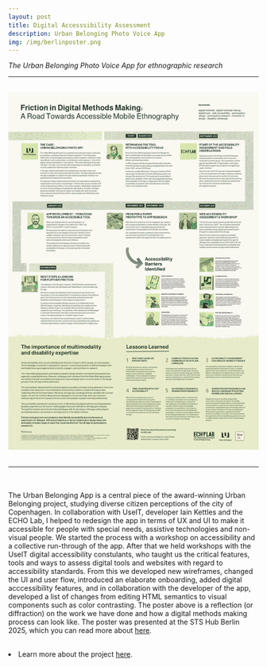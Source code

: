 ```yaml
---
layout: post
title: Digital Accesssibility Assessment
description: Urban Belonging Photo Voice App
img: /img/berlinposter.png
---
```


<i>The Urban Belonging Photo Voice App for ethnographic research</i>

***

<br/>
<div>
	 <img class="col three" src="/img/berlinposter.png" alt="poster for the Berlin STS conference" title="Poster ofr the STS Hub Berlin Conference 2025"/>
</div>
<div>
<img />
</div>
<div>
	
</div>

***

<br/><br/>
The Urban Belonging App is a central piece of the award-winning Urban Belonging project, studying diverse citizen perceptions of the city of Copenhagen. In collaboration with UseIT, developer Iain Kettles and the ECHO Lab, I helped to redesign the app in terms of UX and UI to make it accessible for people with special needs, assistive technologies and non-visual people. We started the process with a workshop on accessibility and a collective run-through of the app. After that we held workshops with the UseIT digital accessibility constulants, who taught us the critical features, tools and ways to assess digital tools and websites with regard to accessibility standards. From this we developed new wireframes, changed the UI and user flow, introduced an elaborate onboarding, added digital acccessibility features, and in collaboration with the developer of the app, developed a list of changes from editing HTML semantics to visual components such as color contrasting. 
The poster above is a reflection (or diffraction) on the work we have done and how a digital methods making process can look like. The poster was presented at the STS Hub Berlin 2025, which you can read more about <a href="http://sts-hub.de/25/index.html" target="blank">here</a>.


<p align="middle">
</p>
<br/>
<li>Learn more about the project <a href="http://github.com/ECHOlab-DTU/UB-App-Accessibility-Development" target="blank">here</a>.</li>
<br/><br/><br/>
